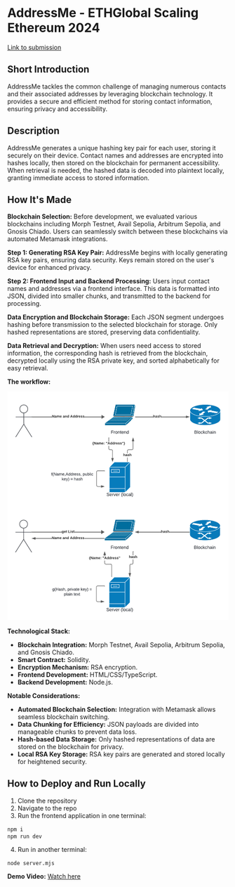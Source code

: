 # AddressMe - ETHGlobal Scaling Ethereum 2024

[Link to submission](https://ethglobal.com/showcase/addressme-5urum)

## Short Introduction

AddressMe tackles the common challenge of managing numerous contacts and their associated addresses by leveraging blockchain technology. It provides a secure and efficient method for storing contact information, ensuring privacy and accessibility.

## Description

AddressMe generates a unique hashing key pair for each user, storing it securely on their device. Contact names and addresses are encrypted into hashes locally, then stored on the blockchain for permanent accessibility. When retrieval is needed, the hashed data is decoded into plaintext locally, granting immediate access to stored information.

## How It's Made

**Blockchain Selection:**
Before development, we evaluated various blockchains including Morph Testnet, Avail Sepolia, Arbitrum Sepolia, and Gnosis Chiado. Users can seamlessly switch between these blockchains via automated Metamask integrations.

**Step 1: Generating RSA Key Pair:**
AddressMe begins with locally generating RSA key pairs, ensuring data security. Keys remain stored on the user's device for enhanced privacy.

**Step 2: Frontend Input and Backend Processing:**
Users input contact names and addresses via a frontend interface. This data is formatted into JSON, divided into smaller chunks, and transmitted to the backend for processing.

**Data Encryption and Blockchain Storage:**
Each JSON segment undergoes hashing before transmission to the selected blockchain for storage. Only hashed representations are stored, preserving data confidentiality.

**Data Retrieval and Decryption:**
When users need access to stored information, the corresponding hash is retrieved from the blockchain, decrypted locally using the RSA private key, and sorted alphabetically for easy retrieval.

**The workflow:**

<p align="center">
  <img src="Workflow.png" alt="Workflow" width="600"/>
</p>

**Technological Stack:**
- **Blockchain Integration:** Morph Testnet, Avail Sepolia, Arbitrum Sepolia, and Gnosis Chiado.
- **Smart Contract:** Solidity.
- **Encryption Mechanism:** RSA encryption.
- **Frontend Development:** HTML/CSS/TypeScript.
- **Backend Development:** Node.js.

**Notable Considerations:**
- **Automated Blockchain Selection:** Integration with Metamask allows seamless blockchain switching.
- **Data Chunking for Efficiency:** JSON payloads are divided into manageable chunks to prevent data loss.
- **Hash-based Data Storage:** Only hashed representations of data are stored on the blockchain for privacy.
- **Local RSA Key Storage:** RSA key pairs are generated and stored locally for heightened security.

## How to Deploy and Run Locally

1. Clone the repository
2. Navigate to the repo
3. Run the frontend application in one terminal:
```
npm i
npm run dev
```
4. Run in another terminal:
```
node server.mjs
```

**Demo Video:** [Watch here](https://www.youtube.com/watch?v=QYEcz7MBZJI)

